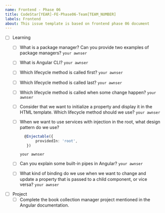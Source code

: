 ```yaml
---
name: Frontend - Phase 06
title: CodeStar[YEAR]-FE-Phase06-Team[TEAM_NUMBER]
labels: Frontend
about: This issue template is based on frontend phase 06 document
---
```


-   [ ] Learning
    -   [ ] What is a package manager? Can you provide two examples of package managers? `your awnser`
    -   [ ] What is Angular CLI? `your awnser`
    -   [ ] Which lifecycle method is called first? `your awnser`
    -   [ ] Which lifecycle method is called last? `your awnser`
    -   [ ] Which lifecycle method is called when some change happen? `your awnser`
    -   [ ] Consider that we want to initialize a property and display it in the HTML template. Which lifecycle method should we use? `your awnser`
    -   [ ] When we want to use services with injection in the root, what design pattern do we use?
        ```typescript
          @Injectable({
               providedIn: 'root',
           })
        ```
        `your awnser`
     
    -   [ ] Can you explain some built-in pipes in Angular? `your awnser`
    -   [ ] What kind of binding do we use when we want to change and update a property that is passed to a child component, or vice versa? `your awnser`

-   [ ] Project
    -   [ ] Complete the book collection manager project mentioned in the Angular documentation.
